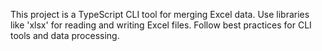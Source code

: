 <!-- Use this file to provide workspace-specific custom instructions to Copilot. For more details, visit https://code.visualstudio.com/docs/copilot/copilot-customization#_use-a-githubcopilotinstructionsmd-file -->

This project is a TypeScript CLI tool for merging Excel data. Use libraries like 'xlsx' for reading and writing Excel files. Follow best practices for CLI tools and data processing.
